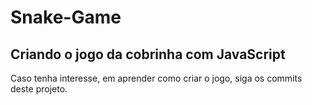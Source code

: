 # Snake-Game
<h2>Criando o jogo da cobrinha com JavaScript</h2>
Caso tenha interesse, em aprender como criar o jogo, siga os commits deste projeto.
